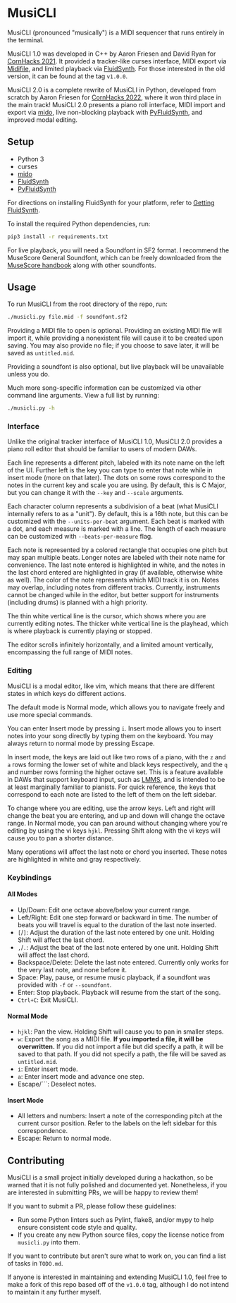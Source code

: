 # MusiCLI

MusiCLI (pronounced "musically") is a MIDI sequencer that runs entirely in the terminal.

MusiCLI 1.0 was developed in C++ by Aaron Friesen and David Ryan for [CornHacks 2021](https://unlcornhacks.com).
It provided a tracker-like curses interface, MIDI export via [Midifile](https://midifile.sapp.org), and limited playback via [FluidSynth](https://fluidsynth.org).
For those interested in the old version, it can be found at the tag `v1.0.0`.

MusiCLI 2.0 is a complete rewrite of MusiCLI in Python, developed from scratch by Aaron Friesen for [CornHacks 2022](https://unlcornhacks.com), where it won third place in the main track!
MusiCLI 2.0 presents a piano roll interface, MIDI import and export via [mido](https://github.com/mido/mido), live non-blocking playback with [PyFluidSynth](https://github.com/nwhitehead/pyfluidsynth), and improved modal editing.

## Setup

- Python 3
- curses
- [mido](https://github.com/mido/mido)
- [FluidSynth](https://fluidsynth.org)
- [PyFluidSynth](https://github.com/nwhitehead/pyfluidsynth)

For directions on installing FluidSynth for your platform, refer to [Getting FluidSynth](https://www.fluidsynth.org/download/).

To install the required Python dependencies, run:
```sh
pip3 install -r requirements.txt
```

For live playback, you will need a Soundfont in SF2 format.
I recommend the MuseScore General Soundfont, which can be freely downloaded from the [MuseScore handbook](https://musescore.org/en/handbook/3/soundfonts-and-sfz-files) along with other soundfonts.

## Usage

To run MusiCLI from the root directory of the repo, run:
```sh
./musicli.py file.mid -f soundfont.sf2
```

Providing a MIDI file to open is optional.
Providing an existing MIDI file will import it, while providing a nonexistent file will cause it to be created upon saving.
You may also provide no file; if you choose to save later, it will be saved as `untitled.mid`.

Providing a soundfont is also optional, but live playback will be unavailable unless you do.

Much more song-specific information can be customized via other command line arguments. View a full list by running:
```sh
./musicli.py -h
```

### Interface

Unlike the original tracker interface of MusiCLI 1.0, MusiCLI 2.0 provides a piano roll editor that should be familiar to users of modern DAWs.

Each line represents a different pitch, labeled with its note name on the left of the UI.
Further left is the key you can type to enter that note while in insert mode (more on that later).
The dots on some rows correspond to the notes in the current key and scale you are using.
By default, this is C Major, but you can change it with the `--key` and `--scale` arguments.

Each character column represents a subdivision of a beat (what MusiCLI internally refers to as a "unit").
By default, this is a 16th note, but this can be customized with the `--units-per-beat` argument.
Each beat is marked with a dot, and each measure is marked with a line.
The length of each measure can be customized with `--beats-per-measure` flag.

Each note is represented by a colored rectangle that occupies one pitch but may span multiple beats.
Longer notes are labeled with their note name for convenience.
The last note entered is highlighted in white, and the notes in the last chord entered are highlighted in gray (if available, otherwise white as well).
The color of the note represents which MIDI track it is on.
Notes may overlap, including notes from different tracks.
Currently, instruments cannot be changed while in the editor, but better support for instruments (including drums) is planned with a high priority.

The thin white vertical line is the cursor, which shows where you are currently editing notes.
The thicker white vertical line is the playhead, which is where playback is currently playing or stopped.

The editor scrolls infinitely horizontally, and a limited amount vertically, encompassing the full range of MIDI notes.

### Editing

MusiCLI is a modal editor, like vim, which means that there are different states in which keys do different actions.

The default mode is Normal mode, which allows you to navigate freely and use more special commands.

You can enter Insert mode by pressing `i`.
Insert mode allows you to insert notes into your song directly by typing them on the keyboard.
You may always return to normal mode by pressing Escape.

In insert mode, the keys are laid out like two rows of a piano, with the `z` and `a` rows forming the lower set of white and black keys respectively, and the `q` and number rows forming the higher octave set.
This is a feature available in DAWs that support keyboard input, such as [LMMS](https://lmms.io), and is intended to be at least marginally familiar to pianists.
For quick reference, the keys that correspond to each note are listed to the left of them on the left sidebar.

To change where you are editing, use the arrow keys.
Left and right will change the beat you are entering, and up and down will change the octave range.
In Normal mode, you can pan around without changing where you're editing by using the vi keys `hjkl`.
Pressing Shift along with the vi keys will cause you to pan a shorter distance.

Many operations will affect the last note or chord you inserted.
These notes are highlighted in white and gray respectively.

### Keybindings

#### All Modes

- Up/Down: Edit one octave above/below your current range.
- Left/Right: Edit one step forward or backward in time. The number of beats you will travel is equal to the duration of the last note inserted.
- `[`/`]`: Adjust the duration of the last note entered by one unit. Holding Shift will affect the last chord.
- `,`/`.`: Adjust the beat of the last note entered by one unit. Holding Shift will affect the last chord.
- Backspace/Delete: Delete the last note entered. Currently only works for the very last note, and none before it.
- Space: Play, pause, or resume music playback, if a soundfont was provided with `-f` or `--soundfont`.
- Enter: Stop playback. Playback will resume from the start of the song.
- `Ctrl+C`: Exit MusiCLI.

#### Normal Mode

- `hjkl`: Pan the view. Holding Shift will cause you to pan in smaller steps.
- `w`: Export the song as a MIDI file. **If you imported a file, it will be overwritten.** If you did not import a file but did specify a path, it will be saved to that path. If you did not specify a path, the file will be saved as `untitled.mid`.
- `i`: Enter insert mode.
- `a`: Enter insert mode and advance one step.
- Escape/`\``: Deselect notes.

#### Insert Mode

- All letters and numbers: Insert a note of the corresponding pitch at the current cursor position. Refer to the labels on the left sidebar for this correspondence.
- Escape: Return to normal mode.

## Contributing

MusiCLI is a small project initially developed during a hackathon, so be warned that it is not fully polished and documented yet.
Nonetheless, if you are interested in submitting PRs, we will be happy to review them!

If you want to submit a PR, please follow these guidelines:

- Run some Python linters such as Pylint, flake8, and/or mypy to help ensure consistent code style and quality.
- If you create any new Python source files, copy the license notice from `musicli.py` into them.

If you want to contribute but aren't sure what to work on, you can find a list of tasks in `TODO.md`.

If anyone is interested in maintaining and extending MusiCLI 1.0, feel free to make a fork of this repo based off of the `v1.0.0` tag, although I do not intend to maintain it any further myself.
